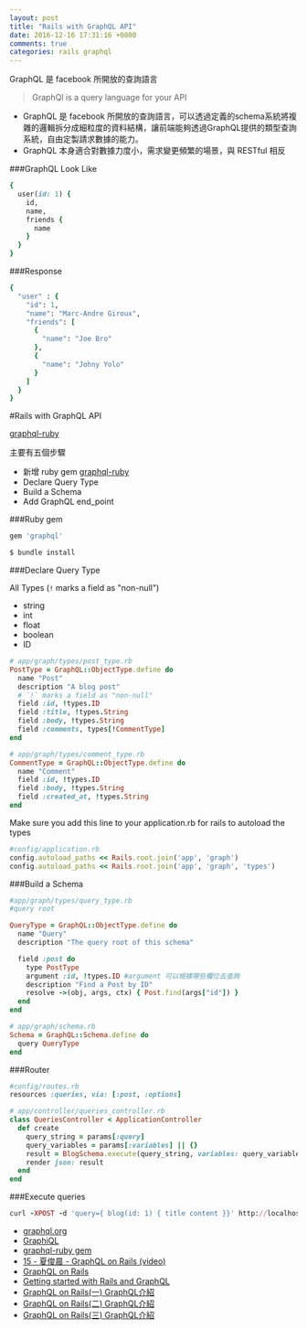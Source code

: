 ```yaml
---
layout: post
title: "Rails with GraphQL API"
date: 2016-12-16 17:31:16 +0800
comments: true
categories: rails graphql
---
```


GraphQL 是 facebook 所開放的查詢語言

<!-- more -->

>GraphQl is a query language for your API

* GraphQL 是 facebook 所開放的查詢語言，可以透過定義的schema系統將複雜的邏輯拆分成細粒度的資料結構，讓前端能夠透過GraphQL提供的類型查詢系統，自由定製請求數據的能力。
* GraphQL 本身適合對數據力度小，需求變更頻繁的場景，與 RESTful 相反

###GraphQL Look Like

```ruby
{
  user(id: 1) {
    id,
    name,
    friends {
      name
    }
  }
}
```

###Response

```ruby
{
  "user" : {
    "id": 1,
    "name": "Marc-Andre Giroux",
    "friends": [
      {
        "name": "Joe Bro"
      },
      {
        "name": "Johny Yolo"
      }
    ]
  }
}
```

#Rails with GraphQL API

[graphql-ruby](https://github.com/rmosolgo/graphql-ruby)

主要有五個步驟

* 新增 ruby gem [graphql-ruby](https://github.com/rmosolgo/graphql-ruby)
* Declare Query Type
* Build a Schema
* Add GraphQL end_point


###Ruby gem

```ruby
gem 'graphql'
```

```ruby
$ bundle install
```

###Declare Query Type

All Types (`!` marks a field as "non-null")

* string
* int
* float
* boolean
* ID

```ruby
# app/graph/types/post_type.rb
PostType = GraphQL::ObjectType.define do
  name "Post"
  description "A blog post"
  # `!` marks a field as "non-null"
  field :id, !types.ID
  field :title, !types.String
  field :body, !types.String
  field :comments, types[!CommentType]
end
```

```ruby
# app/graph/types/comment_type.rb
CommentType = GraphQL::ObjectType.define do
  name "Comment"
  field :id, !types.ID
  field :body, !types.String
  field :created_at, !types.String
end
```

Make sure you add this line to your application.rb for rails to autoload the types

```ruby
#config/application.rb
config.autoload_paths << Rails.root.join('app', 'graph')
config.autoload_paths << Rails.root.join('app', 'graph', 'types')
```

###Build a Schema

```ruby
#app/graph/types/query_type.rb
#query root

QueryType = GraphQL::ObjectType.define do
  name "Query"
  description "The query root of this schema"

  field :post do
    type PostType
    argument :id, !types.ID #argument 可以根據哪些欄位去查詢
    description "Find a Post by ID"
    resolve ->(obj, args, ctx) { Post.find(args["id"]) }
  end
end
```

```ruby
# app/graph/schema.rb
Schema = GraphQL::Schema.define do
  query QueryType
end
```

###Router

```ruby
#config/routes.rb
resources :queries, via: [:post, :options]
```

```ruby
# app/controller/queries_controller.rb
class QueriesController < ApplicationController
  def create
    query_string = params[:query]
    query_variables = params[:variables] || {}
    result = BlogSchema.execute(query_string, variables: query_variables)
    render json: result
  end
end
```

###Execute queries

```ruby
curl -XPOST -d 'query={ blog(id: 1) { title content }}' http://localhost:3000/queries
```

* [graphql.org](http://graphql.org/)
* [GraphiQL](http://graphql-swapi.parseapp.com/)
* [graphql-ruby gem](https://github.com/rmosolgo/graphql-ruby)
* [15 - 夏俊晨 - GraphQL on Rails (video)](https://www.youtube.com/watch?v=tmy4oZ_sVmk)
* [GraphQL on Rails](https://speakerdeck.com/onlimii/graphql-on-rails)
* [Getting started with Rails and GraphQL](http://mgiroux.me/2015/getting-started-with-rails-graphql-relay/)
* [GraphQL on Rails(一) GraphQL介紹](http://www.jianshu.com/p/4355bd92c216)
* [GraphQL on Rails(二) GraphQL介紹](http://www.jianshu.com/p/f7e435a17960)
* [GraphQL on Rails(三) GraphQL介紹](http://www.jianshu.com/p/f9f20602af5a)